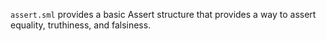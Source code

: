 `assert.sml` provides a basic Assert structure that provides a way to assert
equality, truthiness, and falsiness.
